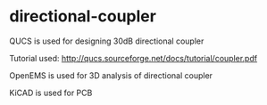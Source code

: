 # directional-coupler

QUCS is used for designing 30dB directional coupler

Tutorial used: http://qucs.sourceforge.net/docs/tutorial/coupler.pdf 

OpenEMS is used for 3D analysis of directional coupler

KiCAD is used for PCB 
